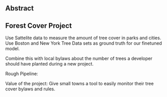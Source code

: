 ## Abstract

## Forest Cover Project

Use Sattelite data to measure the amount of tree cover in parks and cities. Use Boston and New York Tree Data sets as ground truth for our finetuned model. 

Combine this with local bylaws about the number of trees a developer should have planted during a new project. 

Rough Pipeline:


Value of the project: Give small towns a tool to easily monitor their tree cover bylaws and rules.